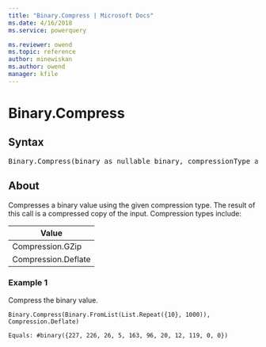 ```yaml
---
title: "Binary.Compress | Microsoft Docs"
ms.date: 4/16/2018
ms.service: powerquery

ms.reviewer: owend
ms.topic: reference
author: minewiskan
ms.author: owend
manager: kfile
---
```

# Binary.Compress

## Syntax

<pre>
Binary.Compress(binary as nullable binary, compressionType as number) as nullable binary  
</pre> 
 
## About  
Compresses a binary value using the given compression type. The result of this call is a compressed copy of the input. Compression types include:  
  
|Value|  
|---------|  
|Compression.GZip|  
|Compression.Deflate|  
  
### Example 1  
Compress the binary value.  
  
```powerquery-m 
Binary.Compress(Binary.FromList(List.Repeat({10}, 1000)), Compression.Deflate)  
```  
  
```powerquery-m 
Equals: #binary({227, 226, 26, 5, 163, 96, 20, 12, 119, 0, 0})  
```  

